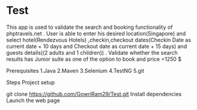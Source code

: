 # Test
This app is used to validate the search and booking functionality of phptravels.net .
User is able to enter his desired location(Singapore) and select hotel(Rendezvous Hotels) ,checkin,checkout dates(Checkin Date as current date + 10 days and Checkout date as current date + 15 days) 
and guests details((2 adults and 1 children)) .
Validate whether the search results has Junior suite as one of the option to book and price =1250 $



Prerequisites
1.Java
2.Maven
3.Selenium
4.TestNG
5.git

Steps
Project setup

git clone https://github.com/GowriRam29/Test.git
Install dependencies 
Launch the web page
